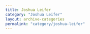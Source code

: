 ```yaml
---
title: Joshua Leifer
category: "Joshua Leifer"
layout: archive-categories
permalink: "category/joshua-leifer"
---
```

